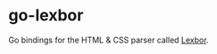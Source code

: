 # go-lexbor

Go bindings for the HTML & CSS parser called [Lexbor](https://github.com/lexbor/lexbor).
